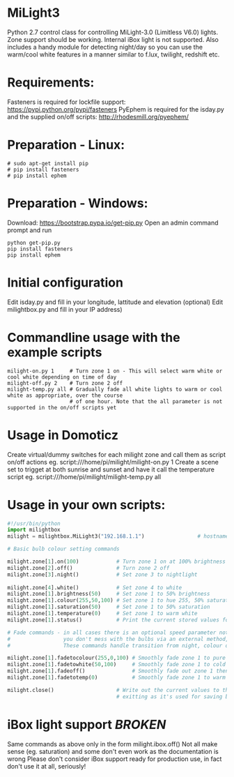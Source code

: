 # MiLight3
Python 2.7 control class for controlling MiLight-3.0 (Limitless V6.0) lights.  
Zone support should be working. Internal iBox light is not supported.
Also includes a handy module for detecting night/day so you can use the warm/cool white features in a manner similar to f.lux, twilight, redshift etc.

# Requirements:
Fasteners is required for lockfile support: https://pypi.python.org/pypi/fasteners
PyEphem is required for the isday.py and the supplied on/off scripts: http://rhodesmill.org/pyephem/

# Preparation - Linux:
```
# sudo apt-get install pip
# pip install fasteners
# pip install ephem
```

# Preparation - Windows:
Download: https://bootstrap.pypa.io/get-pip.py
Open an admin command prompt and run
```
python get-pip.py
pip install fasteners
pip install ephem
```

# Initial configuration
Edit isday.py and fill in your longitude, lattitude and elevation
(optional) Edit milightbox.py and fill in your IP address)
# Commandline usage with the example scripts
```
milight-on.py 1     # Turn zone 1 on - This will select warm white or cool white depending on time of day
milight-off.py 2    # Turn zone 2 off
milight-temp.py all # Gradually fade all white lights to warm or cool white as appropriate, over the course
                    # of one hour. Note that the all parameter is not supported in the on/off scripts yet
```

# Usage in Domoticz
Create virtual/dummy switches for each milight zone and call them as script on/off actions eg.
script:///home/pi/milight/milight-on.py 1
Create a scene set to trigget at both sunrise and sunset and have it call the temperature script eg.
script:///home/pi/milight/milight-temp.py all

# Usage in your own scripts:
```python
#!/usr/bin/python
import milightbox
milight = milightbox.MiLight3("192.168.1.1")                 # hostname/IP and port are optional

# Basic bulb colour setting commands

milight.zone[1].on(100)            # Turn zone 1 on at 100% brightness # brightness optional but recommended
milight.zone[2].off()              # Turn zone 2 off
milight.zone[3].night()            # Set zone 3 to nightlight          # this resets colour temperature to COOL
                                                                       # nightlight is in cool white
milight.zone[4].white()            # Set zone 4 to white
milight.zone[1].brightness(50)     # Set zone 1 to 50% brightness      # works on both white and colour
milight.zone[1].colour(255,50,100) # Set zone 1 to hue 255, 50% saturation, 100% brightness
milight.zone[1].saturation(50)     # Set zone 1 to 50% saturation      # works on colour only
milight.zone[1].temperature(0)     # Set zone 1 to warm white          # works on white only
milight.zone[1].status()           # Print the current stored values for zone 1 - used for debugging

# Fade commands - in all cases there is an optional speed parameter not shown. Note these only work correctly if 
#                 you don't mess with the bulbs via an external method, such as the app or remote control.
#                 These commands handle transition from night, colour or white to colour or white

milight.zone[1].fadetocolour(255,0,100) # Smoothly fade zone 1 to pure red at 100% brightness
milight.zone[1].fadetowhite(50,100)     # Smoothly fade zone 1 to cold white at 50% brightness
milight.zone[1].fadeoff()               # Smoothly fade out zone 1 then turn it off
milight.zone[1].fadetotemp(0)           # Smoothly fade zone 1 to warm white

milight.close()	                   # Write out the current values to the status file - must call this before
                                   # exitting as it's used for saving bulb state information
```
# iBox light support ***BROKEN***
Same commands as above only in the form milight.ibox.off() 
Not all make sense (eg. saturation) and some don't even work as the documentation is wrong
Please don't consider iBox support ready for production use, in fact don't use it at all, seriously!

